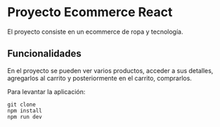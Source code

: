 # Proyecto Ecommerce React

El proyecto consiste en un ecommerce de ropa y tecnología. 

## Funcionalidades

En el proyecto se pueden ver varios productos, acceder a sus detalles, agregarlos al carrito y posteriormente en el carrito, comprarlos.

Para levantar la aplicación: 
```
git clone
npm install
npm run dev
```

